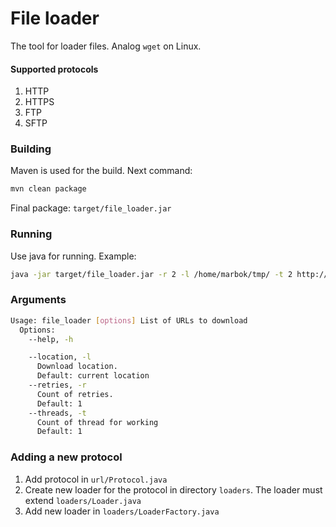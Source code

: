 # File loader
The tool for loader files. Analog `wget` on Linux. 

#### Supported protocols
1. HTTP
2. HTTPS
3. FTP
4. SFTP

### Building
Maven is used for the build. Next command:
```sh
mvn clean package
```
Final package: `target/file_loader.jar`

### Running
Use java for running. Example:
```sh
java -jar target/file_loader.jar -r 2 -l /home/marbok/tmp/ -t 2 http://ftp.gnu.org/gnu/wget/wget-1.5.3.tar.gz https://ftp.gnu.org/gnu/=README ftp://user:123@localhost/index.html sftp://demo:demo@localhost/result.html
```

### Arguments
```sh
Usage: file_loader [options] List of URLs to download
  Options:
    --help, -h

    --location, -l
      Download location.
      Default: current location
    --retries, -r
      Count of retries.
      Default: 1
    --threads, -t
      Count of thread for working
      Default: 1
```

### Adding a new protocol
1. Add protocol in `url/Protocol.java`
2. Create new loader for the protocol in directory `loaders`. The loader must extend `loaders/Loader.java`
3. Add new loader in `loaders/LoaderFactory.java`